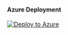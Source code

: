 #### Azure Deployment

[![Deploy to Azure](https://azuredeploy.net/deploybutton.png)](https://azuredeploy.net/)
